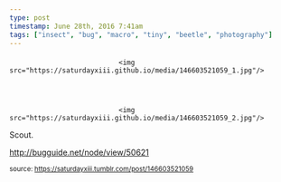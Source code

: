 ```yaml
---
type: post
timestamp: June 28th, 2016 7:41am
tags: ["insect", "bug", "macro", "tiny", "beetle", "photography"]
---
```

####


                               <img src="https://saturdayxiii.github.io/media/146603521059_1.jpg"/>
                           

                                                                                                                           

                               <img src="https://saturdayxiii.github.io/media/146603521059_2.jpg"/>
                           

                                                                                                                      
Scout.

<a href="http://bugguide.net/node/view/50621" target="_blank">http://bugguide.net/node/view/50621</a><br/>
 
                                    
                
                
                
                
                                
<small>source: https://saturdayxiii.tumblr.com/post/146603521059</small>